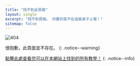 ```yaml
---
title: "找不到此頁面"
layout: single
excerpt: "找不到頁面。 你要的菜不在這張桌子上喔！"
sitemap: false
---
```


![404](/images/404.jpg)

很抱歉，此頁面並不存在。
{: .notice--warning}

[點擊此處查看您可以在本網站上找到的所有教學！](site-navigation)
{: .notice--info}
